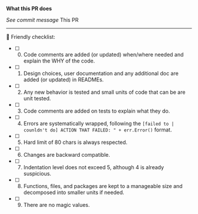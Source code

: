**What this PR does**

*See commit message*
This PR 

---

🙅‍ Friendly checklist:

- [ ] 0. Code comments are added (or updated) when/where needed and explain the WHY of the code.
- [ ] 1. Design choices, user documentation and any additional doc are added (or updated) in READMEs.
- [ ] 2. Any new behavior is tested and small units of code that can be are unit tested.
- [ ] 3. Code comments are added on tests to explain what they do.
- [ ] 4. Errors are systematically wrapped, following the `[failed to | counldn't do] ACTION THAT FAILED: " + err.Error()` format.
- [ ] 5. Hard limit of 80 chars is always respected.
- [ ] 6. Changes are backward compatible.
- [ ] 7. Indentation level does not exceed 5, although 4 is already suspicious.
- [ ] 8. Functions, files, and packages are kept to a manageable size and decomposed into smaller units if needed.
- [ ] 9. There are no magic values.

